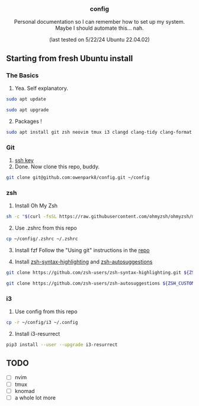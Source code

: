 <!-- PROJECT LOGO -->
<div align="center">
  <h3 align="center">config</h3>

  <p align="center">
    Personal documentation so I can remember how to set up my system. Maybe I should automate this... nah.
  </p>
  <p aligh="center">
      (last tested on 5/22/24 Ubuntu 22.04.02)
  </p>
  
</div>


<!-- GETTING STARTED -->
## Starting from fresh Ubuntu install

### The Basics

1. Yea. Self explanatory.

  ```sh
  sudo apt update
  ```
  ```sh
  sudo apt upgrade
  ```
2. Packages !

  ```sh
  sudo apt install git zsh neovim tmux i3 clangd clang-tidy clang-format cmake ccache python3-pip xdotool
  ```

### Git

1. [ssh key](https://docs.github.com/en/authentication/connecting-to-github-with-ssh/generating-a-new-ssh-key-and-adding-it-to-the-ssh-agent#generating-a-new-ssh-key)
2. Done. Now clone this repo, buddy.
```sh
git clone git@github.com:owenpark8/config.git ~/config
```

### zsh

1. Install Oh My Zsh
  ```sh
  sh -c "$(curl -fsSL https://raw.githubusercontent.com/ohmyzsh/ohmyzsh/master/tools/install.sh)"
  ```
2. Use .zshrc from this repo
  ```sh
  cp ~/config/.zshrc ~/.zshrc
  ```
3. Install fzf 
  Follow the "Using git" instructions in the [repo](https://github.com/junegunn/fzf?tab=readme-ov-file#using-git)

4. Install [zsh-syntax-highlighting](https://github.com/zsh-users/zsh-syntax-highlighting/blob/master/INSTALL.md#oh-my-zsh) and [zsh-autosuggestions](https://github.com/zsh-users/zsh-autosuggestions/blob/master/INSTALL.md#oh-my-zsh)
  ```sh
  git clone https://github.com/zsh-users/zsh-syntax-highlighting.git ${ZSH_CUSTOM:-~/.oh-my-zsh/custom}/plugins/zsh-syntax-highlighting
  ```
  ```sh
  git clone https://github.com/zsh-users/zsh-autosuggestions ${ZSH_CUSTOM:-~/.oh-my-zsh/custom}/plugins/zsh-autosuggestions
  ```

### i3

1. Use config from this repo
  ```sh
  cp -r ~/config/i3 ~/.config
  ```

2. Install i3-resurrect
  ```sh
  pip3 install --user --upgrade i3-resurrect
  ```

<!-- TODO -->
## TODO

- [ ] nvim
- [ ] tmux
- [ ] knomad
- [ ] a whole lot more
